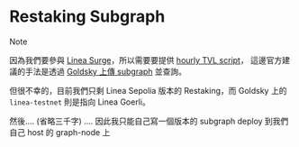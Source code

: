# Restaking Subgraph

> [!NOTE]
>
> 因為我們要參與 [Linea Surge](https://app.openblocklabs.com/app/linea/dashboard)，所以需要要提供 [hourly TVL script](https://github.com/delta-hq/l2-lxp-liquidity-reward)，
> 這邊官方建議的手法是透過 [Goldsky 上傳 subgraph](https://docs.goldsky.com/subgraphs/guides/create-a-no-code-subgraph) 並查詢。
>
> 但很不幸的，目前我們只剩 Linea Sepolia 版本的 Restaking，而 Goldsky 上的 `linea-testnet` 則是指向 Linea Goerli。
>
> 然後.... (省略三千字) .... 因此我只能自己寫一個版本的 subgraph deploy 到我們自己 host 的 graph-node 上
